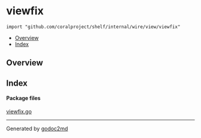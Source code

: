 

# viewfix
`import "github.com/coralproject/shelf/internal/wire/view/viewfix"`

* [Overview](#pkg-overview)
* [Index](#pkg-index)

## <a name="pkg-overview">Overview</a>



## <a name="pkg-index">Index</a>


#### <a name="pkg-files">Package files</a>
[viewfix.go](/src/github.com/coralproject/shelf/internal/wire/view/viewfix/viewfix.go) 










- - -
Generated by [godoc2md](http://godoc.org/github.com/davecheney/godoc2md)
